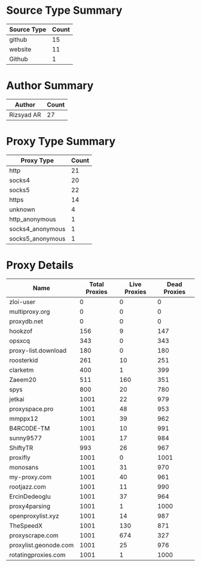 # Source Type Summary

| Source Type | Count |
|-------------|-------|
| github | 15 |
| website | 11 |
| Github | 1 |


# Author Summary

| Author | Count |
|--------|-------|
| Rizsyad AR | 27 |


# Proxy Type Summary

| Proxy Type | Count |
|------------|-------|
| http | 21 |
| socks4 | 20 |
| socks5 | 22 |
| https | 14 |
| unknown | 4 |
| http_anonymous | 1 |
| socks4_anonymous | 1 |
| socks5_anonymous | 1 |


# Proxy Details

| Name | Total Proxies | Live Proxies | Dead Proxies |
|------|---------------|--------------|---------------|
| zloi-user | 0 | 0 | 0 |
| multiproxy.org | 0 | 0 | 0 |
| proxydb.net | 0 | 0 | 0 |
| hookzof | 156 | 9 | 147 |
| opsxcq | 343 | 0 | 343 |
| proxy-list.download | 180 | 0 | 180 |
| roosterkid | 261 | 10 | 251 |
| clarketm | 400 | 1 | 399 |
| Zaeem20 | 511 | 160 | 351 |
| spys | 800 | 20 | 780 |
| jetkai | 1001 | 22 | 979 |
| proxyspace.pro | 1001 | 48 | 953 |
| mmppx12 | 1001 | 39 | 962 |
| B4RC0DE-TM | 1001 | 10 | 991 |
| sunny9577 | 1001 | 17 | 984 |
| ShiftyTR | 993 | 26 | 967 |
| proxifly | 1001 | 0 | 1001 |
| monosans | 1001 | 31 | 970 |
| my-proxy.com | 1001 | 40 | 961 |
| rootjazz.com | 1001 | 11 | 990 |
| ErcinDedeoglu | 1001 | 37 | 964 |
| proxy4parsing | 1001 | 1 | 1000 |
| openproxylist.xyz | 1001 | 14 | 987 |
| TheSpeedX | 1001 | 130 | 871 |
| proxyscrape.com | 1001 | 674 | 327 |
| proxylist.geonode.com | 1001 | 25 | 976 |
| rotatingproxies.com | 1001 | 1 | 1000 |
